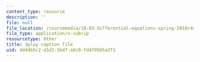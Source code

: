 ```yaml
---
content_type: resource
description: ''
file: null
file_location: /coursemedia/18-03-differential-equations-spring-2010/4d4db5c2d1d15bd7a8c0fd479565a2f1_UJG0f0BSX14.vtt
file_type: application/x-subrip
resourcetype: Other
title: 3play caption file
uid: 4d4db5c2-d1d1-5bd7-a8c0-fd479565a2f1
---
```

